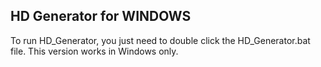 ## HD Generator for WINDOWS

To run HD_Generator, you just need to double click the HD_Generator.bat file. This version works in Windows only.
